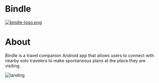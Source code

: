 # Bindle


[![bindle-logo.png](https://i.postimg.cc/MZPtptY7/bindle-logo.png)](https://postimg.cc/Z0N6f82n)


# About
Bindle is a travel companion Android app that allows users to connect with nearby solo travelers to make spontaneous plans at the place they are visiting.



![landing](https://i.postimg.cc/76cCpCg2/Screenshot-1562715079.png)

